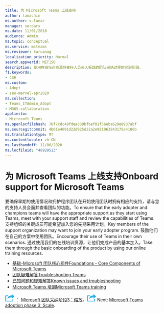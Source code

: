 ```yaml
---
title: 为 Microsoft Teams 上线支持
author: lanachin
ms.author: v-lanac
manager: serdars
ms.date: 11/01/2018
audience: Admin
ms.topic: conceptual
ms.service: msteams
ms.reviewer: karuanag
localization_priority: Normal
search.appverid: MET150
description: 使用在线培训资源将支持人员带入板载的团队采纳过程的实验阶段。
f1.keywords:
- CSH
ms.custom:
- Adopt
- seo-marvel-apr2020
ms.collection:
- Teams_ITAdmin_Adopt
- M365-collaboration
appliesto:
- Microsoft Teams
ms.openlocfilehash: 76f7cdc48fdea339bfbef81f56eba629e8937abf
ms.sourcegitcommit: 4b01e4091d22d925d22a2e921963843175a4180b
ms.translationtype: MT
ms.contentlocale: zh-CN
ms.lasthandoff: 11/06/2020
ms.locfileid: "48929513"
---
```

# <a name="onboard-support-for-microsoft-teams"></a><span data-ttu-id="2973e-103">为 Microsoft Teams 上线支持</span><span class="sxs-lookup"><span data-stu-id="2973e-103">Onboard support for Microsoft Teams</span></span>

<span data-ttu-id="2973e-104">要确保早期的使用情况和拥护程序团队在开始使用团队时拥有相应的支持，请与您的支持人员会面并查看团队的功能。</span><span class="sxs-lookup"><span data-stu-id="2973e-104">To ensure that the early adopter and champions teams will have the appropriate support as they start using Teams, meet with your support staff and review the capabilities of Teams.</span></span> <span data-ttu-id="2973e-105">支持组织的关键成员可能希望加入您的先期采用计划。</span><span class="sxs-lookup"><span data-stu-id="2973e-105">Key members of the support organization may want to join your early adopter program.</span></span> <span data-ttu-id="2973e-106">鼓励他们在自己的方案中使用团队。</span><span class="sxs-lookup"><span data-stu-id="2973e-106">Encourage their use of Teams in their own scenarios.</span></span> <span data-ttu-id="2973e-107">通过使用我们的在线培训资源，让他们完成产品的基本加入。</span><span class="sxs-lookup"><span data-stu-id="2973e-107">Take them through the basic onboarding of the product by using our online training resources.</span></span>  

- [<span data-ttu-id="2973e-108">基础-Microsoft 团队核心组件</span><span class="sxs-lookup"><span data-stu-id="2973e-108">Foundations - Core Components of Microsoft Teams</span></span>](https://youtu.be/V6B4KraD-FM)
- [<span data-ttu-id="2973e-109">团队疑难解答</span><span class="sxs-lookup"><span data-stu-id="2973e-109">Troubleshooting Teams</span></span>](https://youtu.be/0KNh9KNpXcA)
- [<span data-ttu-id="2973e-110">已知问题和疑难解答</span><span class="sxs-lookup"><span data-stu-id="2973e-110">Known issues and troubleshooting</span></span>](https://aka.ms/TeamsKnownIssues)
- [<span data-ttu-id="2973e-111">Microsoft Teams 培训</span><span class="sxs-lookup"><span data-stu-id="2973e-111">Microsoft Teams training</span></span>](https://docs.microsoft.com/microsoftteams/training-microsoft-teams-landing-page)

<span data-ttu-id="2973e-112">![表示下一步骤的图标 ](media/teams-adoption-next-icon.png) ： [Microsoft 团队采纳阶段3：缩放](teams-adoption-phase3-enable.md)。</span><span class="sxs-lookup"><span data-stu-id="2973e-112">![An icon representing the next step](media/teams-adoption-next-icon.png) Next: [Microsoft Teams adoption phase 3: Scale](teams-adoption-phase3-enable.md).</span></span>

